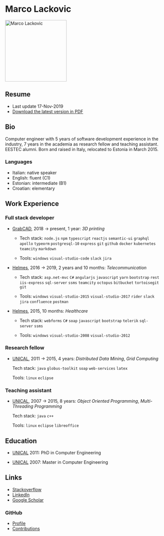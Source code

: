 # Marco Lackovic

<img src="https://github.com/lackovic.png" alt="Marco Lackovic" width="200"/>

## Resume

* Last update 17-Nov-2019
* [Download the latest version in PDF](https://github.com/lackovic/resume/raw/master/marco-lackovic-resume.pdf)

## Bio

Computer engineer with 5 years of software development experience in the industry, 7 years in the academia as research fellow and teaching assistant. EESTEC alumni. Born and raised in Italy, relocated to Estonia in March 2015.

### Languages

* Italian: native speaker
* English: fluent (C1)
* Estonian: intermediate (B1)
* Croatian: elementary

## Work Experience

### Full stack developer

* [GrabCAD](https://grabcad.com/), 2018 → present, 1 year: *3D printing*
    
    * Tech stack: `node.js` `npm` `typescript` `reactjs` `semantic-ui` `graphql` `apollo` `typeorm` `postgresql-10` `express` `git` `github` `docker` `kubernetes` `teamcity` `markdown`
    
    * Tools: `windows` `visual-studio-code` `slack` `jira`

* [Helmes](https://www.helmes.com/), 2016 → 2019, 2 years and 10 months: *Telecommunication*
    
    * Tech stack: `asp.net-mvc` `C#` `angularjs` `javascript` `yarn` `bootstrap` `rest` `iis-express` `sql-server` `ssms` `teamcity` `octopus` `bitbucket` `tortoisegit` `git`
    
    * Tools: `windows` `visual-studio-2015` `visual-studio-2017` `rider` `slack` `jira` `confluence` `postman`

* [Helmes](https://www.helmes.com/), 2015, 10 months: *Healthcare*
    
    * Tech stack: `webforms` `C#` `soap` `javascript` `bootstrap` `telerik` `sql-server` `ssms`
    
    * Tools: `windows` `visual-studio-2008` `visual-studio-2012`

### Research fellow

* [UNICAL](http://www.unicaladmission.it/), 2011 → 2015, 4 years: *Distributed Data Mining*, *Grid Computing*
    
    Tech stack: `java` `globus-toolkit` `soap` `web-services` `latex`
    
    Tools: `linux` `eclipse`

### Teaching assistant

* [UNICAL](http://www.unicaladmission.it/), 2007 → 2015, 8 years: *Object Oriented Programming*, *Multi-Threading Programming*
    
    Tech stack: `java` `c++`
    
    Tools: `linux` `eclipse` `libreoffice`

## Education

* [UNICAL](http://www.unicaladmission.it/) 2011: PhD in Computer Engineering

* [UNICAL](http://www.unicaladmission.it/) 2007: Master in Computer Engineering

## Links

* [Stackoverflow](https://stackoverflow.com/users/334569/marco-lackovic)
* [LinkedIn](https://www.linkedin.com/in/marco-lackovic-51a4952/)
* [Google Scholar](https://scholar.google.it/citations?user=QHgyV5UAAAAJ&hl=en)

### GitHub

* [Profile](https://github.com/lackovic)
* [Contributions](http://github.com/search?q=is%3Apr+author%3Alackovic)